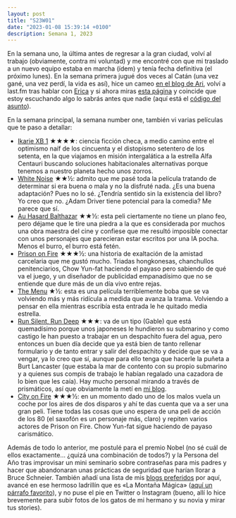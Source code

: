 ```yaml
---
layout: post
title: "S23W01"
date: "2023-01-08 15:39:14 +0100"
description: Semana 1, 2023
---
```


En la semana uno, la última antes de regresar a la gran ciudad, volví al trabajo (obviamente, contra mi voluntad) y me encontré con que mi traslado a un nuevo equipo estaba en marcha (ídem) y tenía fecha definitiva (el próximo lunes). En la semana primera jugué dos veces al Catán (una vez gané, una vez perdí, la vida es así), hice un cameo [en el blog de Ari](https://blog.arianaescobar.com/would-you-rather-be-cool-or-happy), volví a last.fm tras hablar con [Erica](https://www.ericafustero.com/blog) y si ahora miras [esta página](/about) y coincide que estoy escuchando algo lo sabrás antes que nadie (aquí está el [código del asunto](https://github.com/javierarce/music-snitch))<!-- break -->.

En la semana principal, la semana number one, también vi varias películas que te paso a detallar:

- [Ikarie XB 1](https://letterboxd.com/javier/film/ikarie-xb-1/) ★★★★: ciencia
  ficción checa, a medio camino entre el optimismo naíf de los cincuenta y el
  distopismo setentero de los setenta, en la que viajamos en misión
  intergalática a la estrella Alfa Centauri buscando soluciones habitacionales
  alternativas porque tenemos a nuestro planeta hecho unos zorros.
- [White Noise](https://letterboxd.com/javier/film/white-noise-2022) ★★½: admito
  que me pasé toda la película tratando de determinar si era buena o mala y no
  la disfruté nada. ¿Es una buena adaptación? Pues no lo sé. ¿Tendría sentido
  sin la existencia del libro? Yo creo que no. ¿Adam Driver tiene
  potencial para la comedia? Me parece que sí.
- [Au Hasard
  Balthazar](https://letterboxd.com/javier/film/au-hasard-balthazar) ★★½: esta peli
  ciertamente no tiene un plano feo, pero déjame que le tire una piedra a la
  que es considerada por muchos una obra maestra del cine y confiese que me
  resultó imposible conectar con unos personajes que parecieran estar escritos por
  una IA pocha. Menos el burro, el burro está fetén.
- [Prison on Fire](https://letterboxd.com/javier/film/prison-on-fire) ★★★½: una
  historia de exaltación de la amistad carcelaria que me gustó mucho. Triadas
  hongkonesas, chanchullos penitenciarios, Chow Yun-fat haciendo el payaso pero
  sabiendo de qué va el juego, y un diseñador de publicidad empanadísimo que no
  se entiende que dure más de un día vivo entre rejas.
- [The Menu](https://letterboxd.com/javier/film/the-menu-2022/) ★½: esta es una
  película terriblemente boba que se va volviendo más y más ridícula a medida
  que avanza la trama. Volviendo a pensar en ella mientras escribía esta
  entrada le he quitado media estrella. 
- [Run Silent, Run
  Deep](https://letterboxd.com/javier/film/run-silent-run-deep/) ★★★: va de un tipo
  (Gable) que está quemadísimo porque unos japoneses le hundieron su submarino
  y como castigo le han puesto a trabajar en un despachito fuera del agua, pero
  entonces un buen día decide que ya está bien de tanto rellenar formulario y
  de tanto entrar y salir del despachito y decide que se va a vengar, ya lo
  creo que sí, aunque para ello tenga que hacerle la puñeta a Burt Lancaster
  (que estaba la mar de contento con su propio submarino y a quienes sus compis
  de trabajo le habían regalado una cazadora de lo bien que les caía). Hay
  mucho personal mirando a través de prismáticos, así que obviamente la metí en
  [mi blog](https://binocularshot.tumblr.com).
- [City on Fire](https://letterboxd.com/javier/film/city-on-fire) ★★★½: en un momento
  dado uno de los malos vuela un coche por los aires de dos disparos y ahí te
  das cuenta que va a ser una gran peli. Tiene todas las cosas que uno espera
  de una peli de acción de los 80 (el saxofón es un personaje más, claro) y
  repiten varios actores de Prison on Fire. Chow Yun-fat sigue haciendo de
  payaso carismático. 

Además de todo lo anterior, me postulé para el premio Nobel (no sé cuál de ellos exactamente… ¿quizá una combinación de todos?) y la Persona del Año tras improvisar un mini seminario sobre contraseñas para mis padres y hacer que abandonaran unas prácticas de seguridad que harían llorar a Bruce Schneier.  También añadí una lista de mis [blogs preferidos](https://javier.computer/blogroll) por aquí, avancé en ese hermoso ladrillín que es «La Montaña Mágica» ([aquí un párrafo favorito](/books/la-montana-magica)), y no puse el pie en Twitter o Instagram (bueno, allí lo hice brevemente para subir fotos de los gatos de mi hermano y su novia y mirar tus stories).
